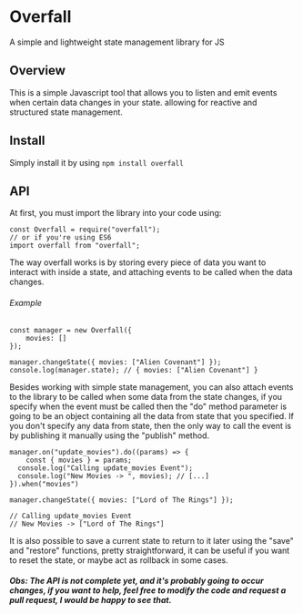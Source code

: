 # Overfall

A simple and lightweight state management library for JS

## Overview

This is a simple Javascript tool that allows you to listen and emit events when certain data changes in your state. allowing for reactive and structured state management.

## Install
Simply install it by using `npm install overfall`

## API

At first, you must import the library into your code using:
```
const Overfall = require("overfall");
// or if you're using ES6
import overfall from "overfall";
```
The way overfall works is by storing every piece of data you want to interact with inside a state, and attaching events to be called when the data changes.

###### Example
```
const manager = new Overfall({
	movies: []
});

manager.changeState({ movies: ["Alien Covenant"] });
console.log(manager.state); // { movies: ["Alien Covenant"] }
```
Besides working with simple state management, you can also attach events to the library to be called when some data from the state changes, if you specify when the event must be called then the "do" method parameter is going to be an object containing all the data from state that you specified. If you don't specify any data from state, then the only way to call the event is by publishing it manually using the "publish" method.
```
manager.on("update_movies").do((params) => {
	const { movies } = params;
  console.log("Calling update_movies Event");
  console.log("New Movies -> ", movies); // [...]
}).when("movies")

manager.changeState({ movies: ["Lord of The Rings"] });

// Calling update_movies Event
// New Movies -> ["Lord of The Rings"]
```
It is also possible to save a current state to return to it later using the "save" and "restore" functions, pretty straightforward, it can be useful if you want to reset the state, or maybe act as rollback in some cases.

##### Obs: The API is not complete yet, and it's probably going to occur changes, if you want to help, feel free to modify the code and request a pull request, I would be happy to see that.
